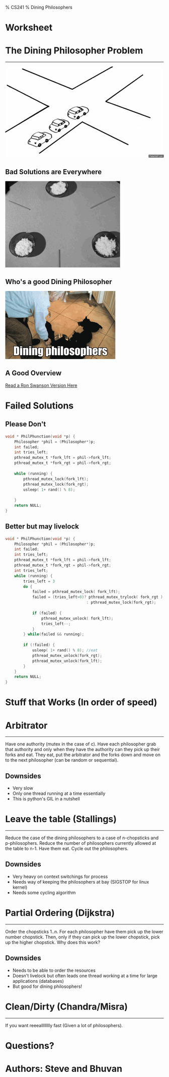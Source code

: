 % CS241
% Dining Philosophers

# Worksheet

# The Dining Philosopher Problem

---

![](/resources/slides/dining/traffic.gif)

## Bad Solutions are Everywhere

![](/resources/slides/dining/dining.gif)

## Who's a good Dining Philosopher

![](/resources/slides/dining/dogdining.gif)

## A Good Overview

[Read a Ron Swanson Version Here](http://adit.io/posts/2013-05-11-The-Dining-Philosophers-Problem-With-Ron-Swanson.html)

# Failed Solutions

## Please Don't

```C
void * PhilPhunction(void *p) {
    Philosopher *phil = (Philosopher*)p;
    int failed;
    int tries_left;
    pthread_mutex_t *fork_lft = phil->fork_lft;
    pthread_mutex_t *fork_rgt = phil->fork_rgt;

    while (running) {
        pthread_mutex_lock(fork_lft);
        pthread_mutex_lock(fork_rgt);
        usleep( 1+ rand() % 8);

    }
    return NULL;
}
```

## Better but may livelock

```C
void * PhilPhunction(void *p) {
    Philosopher *phil = (Philosopher*)p;
    int failed;
    int tries_left;
    pthread_mutex_t *fork_lft = phil->fork_lft;
    pthread_mutex_t *fork_rgt = phil->fork_rgt;
    int tries_left;
    while (running) {
        tries_left = 3
        do {
            failed = pthread_mutex_lock( fork_lft);
            failed = (tries_left>0)? pthread_mutex_trylock( fork_rgt )
                                    : pthread_mutex_lock(fork_rgt);

            if (failed) {
                pthread_mutex_unlock( fork_lft);
                tries_left--;
            }
        } while(failed && running);

        if (!failed) {
            usleep( 1+ rand() % 8); //eat
            pthread_mutex_unlock(fork_rgt);
            pthread_mutex_unlock(fork_lft);
        }
    }
    return NULL;
}
```

# Stuff that Works (In order of speed)

# Arbitrator

---

Have one authority (mutex in the case of c). Have each philosopher grab that authority and only when they have the authority can they pick up their forks and eat. They eat, put the arbitrator and the forks down and move on to the next philosopher (can be random or sequential).

## Downsides

* Very slow
* Only one thread running at a time essentially
* This is python's GIL in a nutshell

# Leave the table (Stallings)

---

Reduce the case of the dining philosophers to a case of n-chopsticks and p-philosophers. Reduce the number of philosophers currently allowed at the table to n-1. Have them eat. Cycle out the philosophers.

## Downsides

* Very heavy on context switchings for process
* Needs way of keeping the philosophers at bay (SIGSTOP for linux kernel)
* Needs some cycling algorithm

# Partial Ordering (Dijkstra)

---

Order the chopsticks 1..n. For each philosopher have them pick up the lower number chopstick. Then, only if they can pick up the lower chopstick, pick up the higher chopstick. Why does this work?

## Downsides

* Needs to be able to order the resources
* Doesn't livelock but often leads one thread working at a time for large applications (databases)
* But good for dining philosophers!

# Clean/Dirty (Chandra/Misra)

---

If you want reeealllllllly fast (Given a lot of philosophers).

# Questions?

# Authors: Steve and Bhuvan

